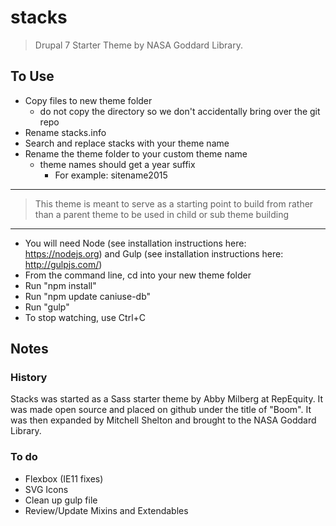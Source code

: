 # stacks

> Drupal 7 Starter Theme by NASA Goddard Library.

## To Use

- Copy files to new theme folder
	- do not copy the directory so we don't accidentally bring over the git repo
- Rename stacks.info
- Search and replace stacks with your theme name
- Rename the theme folder to your custom theme name
  - theme names should get a year suffix
    - For example: sitename2015

---

> This theme is meant to serve as a starting point to build from rather than a parent theme to be used in child or sub theme building

---

-  You will need Node (see installation instructions here: https://nodejs.org) and Gulp (see installation instructions here: http://gulpjs.com/)
-  From the command line, cd into your new theme folder
-  Run "npm install"
-  Run "npm update caniuse-db"
-  Run "gulp"
-  To stop watching, use Ctrl+C

## Notes

### History

Stacks was started as a Sass starter theme by Abby Milberg at RepEquity. It was made open source and placed on github under the title of "Boom". It was then expanded by Mitchell Shelton and brought to the NASA Goddard Library.

### To do

- Flexbox (IE11 fixes)
- SVG Icons
- Clean up gulp file
- Review/Update Mixins and Extendables